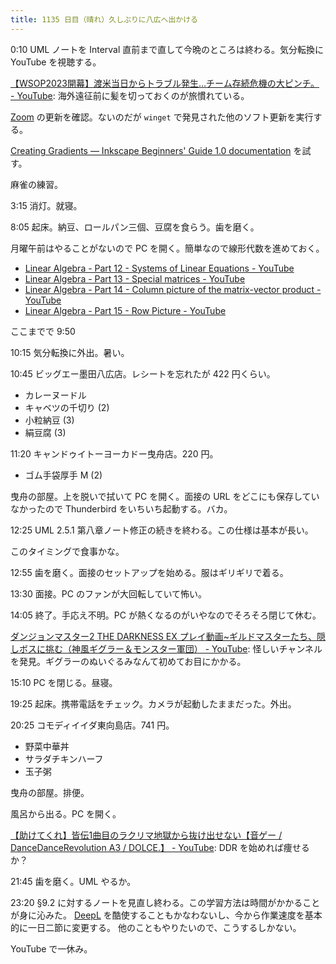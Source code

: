 ```yaml
---
title: 1135 日目（晴れ）久しぶりに八広へ出かける
---
```


0:10 UML ノートを Interval 直前まで直して今晩のところは終わる。気分転換に
YouTube を視聴する。

[【WSOP2023開幕】渡米当日からトラブル発生…チーム存続危機の大ピンチ。 - YouTube](https://www.youtube.com/watch?v=mq5q2AY56CU):
海外遠征前に髪を切っておくのが旅慣れている。

[Zoom] の更新を確認。ないのだが `winget` で発見された他のソフト更新を実行する。

[Creating Gradients — Inkscape Beginners' Guide 1.0 documentation](https://inkscape-manuals.readthedocs.io/en/latest/creating-gradients.html)
を試す。

麻雀の練習。

3:15 消灯。就寝。

8:05 起床。納豆、ロールパン三個、豆腐を食らう。歯を磨く。

月曜午前はやることがないので PC を開く。簡単なので線形代数を進めておく。

* [Linear Algebra - Part 12 - Systems of Linear Equations - YouTube](https://www.youtube.com/watch?v=740F1l5E8Cc&list=PLBh2i93oe2quLc5zaxD0WHzQTGrXMwAI6&index=12)
* [Linear Algebra - Part 13 - Special matrices - YouTube](https://www.youtube.com/watch?v=QWgrKZTbmI8&list=PLBh2i93oe2quLc5zaxD0WHzQTGrXMwAI6&index=13)
* [Linear Algebra - Part 14 - Column picture of the matrix-vector product - YouTube](https://www.youtube.com/watch?v=PZyTBvc9qxQ&list=PLBh2i93oe2quLc5zaxD0WHzQTGrXMwAI6&index=14)
* [Linear Algebra - Part 15 - Row Picture - YouTube](https://www.youtube.com/watch?v=g1qLd_1F10Q&list=PLBh2i93oe2quLc5zaxD0WHzQTGrXMwAI6&index=15)

ここまでで 9:50

10:15 気分転換に外出。暑い。

10:45 ビッグエー墨田八広店。レシートを忘れたが 422 円くらい。

* カレーヌードル
* キャベツの千切り (2)
* 小粒納豆 (3)
* 絹豆腐 (3)

11:20 キャンドゥイトーヨーカドー曳舟店。220 円。

* ゴム手袋厚手 M (2)

曳舟の部屋。上を脱いで拭いて PC を開く。面接の URL をどこにも保存していなかったので
Thunderbird をいちいち起動する。バカ。

12:25 UML 2.5.1 第八章ノート修正の続きを終わる。この仕様は基本が長い。

このタイミングで食事かな。

12:55 歯を磨く。面接のセットアップを始める。服はギリギリで着る。

13:30 面接。PC のファンが大回転していて怖い。

14:05 終了。手応え不明。PC が熱くなるのがいやなのでそろそろ閉じて休む。

[ダンジョンマスター2 THE DARKNESS EX プレイ動画~ギルドマスターたち、隠しボスに挑む（神風ギグラー＆モンスター軍団） - YouTube](https://www.youtube.com/watch?v=ZaB8La1-JcQ):
怪しいチャンネルを発見。ギグラーのぬいぐるみなんて初めてお目にかかる。

15:10 PC を閉じる。昼寝。

19:25 起床。携帯電話をチェック。カメラが起動したままだった。外出。

20:25 コモディイイダ東向島店。741 円。

* 野菜中華丼
* サラダチキンハーフ
* 玉子粥

曳舟の部屋。排便。

風呂から出る。PC を開く。

[【助けてくれ】皆伝1曲目のラクリマ地獄から抜け出せない【音ゲー / DanceDanceRevolution A3 / DOLCE.】 - YouTube](https://www.youtube.com/watch?v=-qCFBY3tzbs):
DDR を始めれば痩せるか？

21:45 歯を磨く。UML やるか。

23:20 §9.2 に対するノートを見直し終わる。この学習方法は時間がかかることが身に沁みた。
[DeepL] を酷使することもかなわないし、今から作業速度を基本的に一日二節に変更する。
他のこともやりたいので、こうするしかない。

YouTube で一休み。

[DeepL]: https://www.deepl.com/translator
[Zoom]: https://zoom.us/
